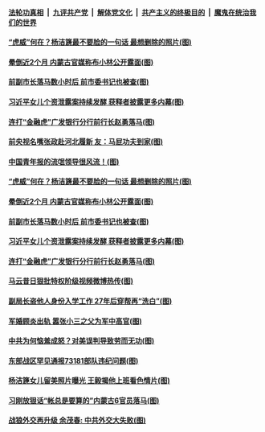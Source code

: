 ####  [法轮功真相](../../../../basic/blob/master/README.md?t=03231631) &nbsp;|&nbsp; [九评共产党](../../../../9ping.md/blob/master/README.md?t=03231631) &nbsp;|&nbsp; [解体党文化](../../../../jtdwh.md/blob/master/README.md?t=03231631)  &nbsp;|&nbsp; [共产主义的终极目的](../../../../gczydzjmd.md/blob/master/README.md?t=03231631) &nbsp;|&nbsp; [魔鬼在统治我们的世界](../../../../mgztzwmdsj.md/blob/master/README.md?t=03231631) 


#### [“虎威”何在？杨洁篪最不要脸的一句话 最想删除的照片(图)](../pages/p2/966318.md?t=03231631) 

#### [晕倒近2个月 内蒙古官媒称布小林公开露面(图)](../pages/p2/966373.md?t=03231631) 

#### [前副市长落马数小时后 前市委书记也被查(图)](../pages/p2/966332.md?t=03231631) 

#### [习近平女儿个资泄露案持续发酵 获释者披露更多内幕(图)](../pages/p2/966325.md?t=03231631) 

#### [连打“金融虎”广发银行分行前行长赵勇落马(图)](../pages/p2/966335.md?t=03231631) 

#### [前央视名嘴张政赴河北履新 友：马屁功夫到家(图)](../pages/p2/966434.md?t=03231631) 


#### [中国青年报的流氓领导很风流！(图)](../pages/p2/966315.md?t=03231631) 

#### [“虎威”何在？杨洁篪最不要脸的一句话 最想删除的照片(图)](../pages/p2/966318.md?t=03231631) 

#### [晕倒近2个月 内蒙古官媒称布小林公开露面(图)](../pages/p2/966373.md?t=03231631) 

#### [前副市长落马数小时后 前市委书记也被查(图)](../pages/p2/966332.md?t=03231631) 

#### [习近平女儿个资泄露案持续发酵 获释者披露更多内幕(图)](../pages/p2/966325.md?t=03231631) 


#### [连打“金融虎”广发银行分行前行长赵勇落马(图)](../pages/p2/966335.md?t=03231631) 

#### [马云昔日狠批特权阶级视频微博热传(图)](../pages/p2/966249.md?t=03231631) 


#### [副局长盗他人身份入学工作 27年后穿帮再“洗白”(图)](../pages/p2/966255.md?t=03231631) 

#### [军婚顾炎出轨 嚣张小三之父为军中高官(图)](../pages/p2/966219.md?t=03231631) 

#### [中共为何恼羞成怒？对美误判导致劳而无功(图)](../pages/p2/966220.md?t=03231631) 

#### [东部战区罕见通报73181部队违纪问题(图)](../pages/p2/966207.md?t=03231631) 



#### [杨洁篪女儿留美照片曝光 王毅揭他上班看色情片(图)](../pages/p2/966130.md?t=03231631) 

#### [习刚放狠话“帐总是要算的”内蒙古6官员落马(图)](../pages/p2/966160.md?t=03231631) 

#### [战狼外交再升级 余茂春: 中共外交大失败(图)](../pages/p2/966139.md?t=03231631) 

